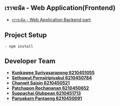 ## เราจะนัด - Web Application(Frontend)
- [เราจะนัด - Web Application Backend part](https://github.com/testOrgWebTech/prototype-project-back).
## Project Setup
```
- npm install
```

## Developer Team

- **[Kunkawee Suriyasarapong 6210451055](https://github.com/Gruszht6215)**
- **[Sethawut Pornsiripiyakul 6210450784](https://github.com/sethawutoff)**
- **[Chanwit Saisin 6210450521](https://github.com/ChanwitSS)**
- **[Patchapon Rochananan 6210450652](https://github.com/JimmyPatchapon)**
- **[Suppachai Glubpean 6210451713](https://github.com/suppachaidol)**
- **[Panyakarn Pantaeng 6210450091](https://github.com/lynnsentinel)**
